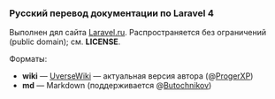 ### Русский перевод документации по Laravel 4

Выполнен дял сайта [Laravel.ru](http://laravel.ru). Распространяется без ограничений (public domain); см. **LICENSE**.

Форматы:
* **wiki** — [UverseWiki](http://uverse.i-forge.net/) — актуальная версия автора (@[ProgerXP](http://proger.me))
* **md** — Markdown (поддерживается @[Butochnikov](https://github.com/Butochnikov))
